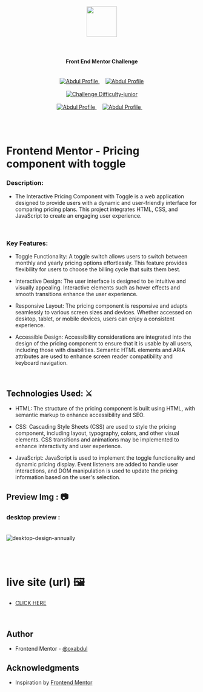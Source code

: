<h1 align="center"><img src="https://github.com/0xabdul/Interactive-Rating-Component/assets/119418867/fa658c7b-4913-468f-aec0-b3aa8409aa22" height="80px"></img></h1><br>
<h4 align="center" color="blue">Front End Mentor Challenge</h4><br>
<div align="center">
  <a href="https://www.frontendmentor.io/profile/0xAbdul">
    <img src="https://img.shields.io/badge/Profile-0xAbdul-fefefe?style=for-the-badge&logo=frontendmentor" alt="Abdul Profile">
  </a> &nbsp;&nbsp;&nbsp;
  <a href="https://www.frontendmentor.io/profile/0xAbdul">
    <img src="https://img.shields.io/badge/Status-Completed-90EE90?style=for-the-badge&logo=frontendmentor" alt="Abdul Profile">
  </a><br><br>
  <a href="https://www.frontendmentor.io/challenges?difficulties=2"  >
    <img src="https://img.shields.io/badge/Difficulty-junior-008000?style=for-the-badge&logo=frontendmentor" alt="Challenge Difficulty-junior">
  </a>
</div>
<br />
<div align="center">
    <a href="https://www.frontendmentor.io/profile/0xAbdul">
    <img src="https://img.shields.io/badge/Type-Free-000080?style=for-the-badge&logo=frontendmentor" alt="Abdul Profile">
  </a> &nbsp;&nbsp;&nbsp;
  <a href="https://www.frontendmentor.io/profile/0xAbdul">
    <img src="https://img.shields.io/badge/Languages-HTML & CSS & js-800080?style=for-the-badge&logo=frontendmentor" alt="Abdul Profile">
  </a> &nbsp;&nbsp;&nbsp;<br><br><br>
</div><br>




# Frontend Mentor - Pricing component with toggle<br>

### Description:<br>

- The Interactive Pricing Component with Toggle is a web application designed to provide users with a dynamic and user-friendly interface for comparing pricing plans. This project integrates HTML, CSS, and JavaScript to create an engaging user experience.
<br>

### Key Features:<br>


- Toggle Functionality: A toggle switch allows users to switch between monthly and yearly pricing options effortlessly. This feature provides flexibility for users to choose the billing cycle that suits them best.


- Interactive Design: The user interface is designed to be intuitive and visually appealing. Interactive elements such as hover effects and smooth transitions enhance the user experience.


- Responsive Layout: The pricing component is responsive and adapts seamlessly to various screen sizes and devices. Whether accessed on desktop, tablet, or mobile devices, users can enjoy a consistent experience.

- Accessible Design: Accessibility considerations are integrated into the design of the pricing component to ensure that it is usable by all users, including those with disabilities. Semantic HTML elements and ARIA attributes are used to enhance screen reader compatibility and keyboard navigation.

<br>

## Technologies Used: ⚔️<br>

- HTML: The structure of the pricing component is built using HTML, with semantic markup to enhance accessibility and SEO.

- CSS: Cascading Style Sheets (CSS) are used to style the pricing component, including layout, typography, colors, and other visual elements. CSS transitions and animations may be implemented to enhance interactivity and user experience.

- JavaScript: JavaScript is used to implement the toggle functionality and dynamic pricing display. Event listeners are added to handle user interactions, and DOM manipulation is used to update the pricing information based on the user's selection.

## Preview Img :  📷 <br>

### desktop preview :<br><br>
![desktop-design-annually](https://github.com/0xabdul/Pricing-component-with-toggle/assets/119418867/eb679c8c-26a4-4fe9-99d6-12591b4b52c8)

<br><br>

# live site (url) 🖼️<br>

<ul>
  <li><a href="https://0xabdul.github.io/Pricing-component-with-toggle/">CLICK HERE</a></li>
</ul>
<br>

## Author<br>
- Frontend Mentor - [@oxabdul](https://www.frontendmentor.io/profile/0xAbdul)<br>


## Acknowledgments<br>
<ul>
  <li>Inspiration by <a href="https://www.frontendmentor.io/home">Frontend Mentor</a></li>



